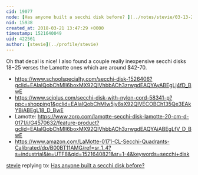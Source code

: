 ```yaml
---
cid: 19077
node: [Has anyone built a secchi disk before? ](../notes/stevie/03-13-2018/has-anyone-built-a-secchi-disk-before)
nid: 15938
created_at: 2018-03-21 13:47:29 +0000
timestamp: 1521640049
uid: 422561
author: [stevie](../profile/stevie)
---
```


Oh that decal is nice! I also found a couple really inexpensive secchi disks $18-$25 verses the Lamotte ones which are around $42-70. 

- https://www.schoolspecialty.com/secchi-disk-1526406?gclid=EAIaIQobChMIl6boxMX92QIVhbbACh3zrwgdEAQYAyABEgLj4fD_BwE
 - https://www.sciplus.com/secchi-disk-with-nylon-cord-58341-p?ppc=shopping1&gclid=EAIaIQobChMIw5jy8sX92QIVECOBCh135Qe3EAkYBiABEgL18_D_BwE
- Lamotte: https://www.zoro.com/lamotte-secchi-disk-lamotte-20-cm-d-0171/i/G4570632/feature-product?gclid=EAIaIQobChMIl6boxMX92QIVhbbACh3zrwgdEAQYAiABEgLfV_D_BwE
- https://www.amazon.com/LaMotte-0171-CL-Secchi-Quadrants-Calibrated/dp/B00BT11AMG/ref=sr_1_4?s=industrial&ie=UTF8&qid=1521640821&sr=1-4&keywords=secchi+disk

[stevie](../profile/stevie) replying to: [Has anyone built a secchi disk before? ](../notes/stevie/03-13-2018/has-anyone-built-a-secchi-disk-before)

